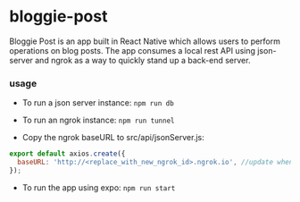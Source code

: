 # bloggie-post

Bloggie Post is an app built in React Native which allows users to perform operations on blog posts. The app consumes a local rest API using json-server and ngrok as a way to quickly stand up a back-end server.

### usage

- To run a json server instance:
  `npm run db`

- To run an ngrok instance:
  `npm run tunnel`

- Copy the ngrok baseURL to src/api/jsonServer.js:

```javascript
export default axios.create({
  baseURL: 'http://<replace_with_new_ngrok_id>.ngrok.io', //update when ngrok session has expired or restarted!
});
```

- To run the app using expo:
  `npm run start`
